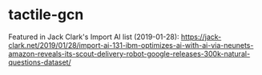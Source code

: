 # tactile-gcn

Featured in Jack Clark's Import AI list (2019-01-28): https://jack-clark.net/2019/01/28/import-ai-131-ibm-optimizes-ai-with-ai-via-neunets-amazon-reveals-its-scout-delivery-robot-google-releases-300k-natural-questions-dataset/
